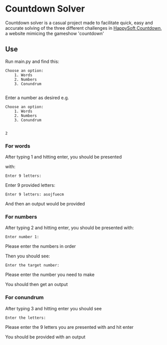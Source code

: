 # Countdown Solver

Countdown solver is a casual project made to facilitate quick, easy and accurate solving of the three different challenges in [HappySoft Countdown](http://happysoft.org.uk/countdown/index.html), a website mimicing the gameshow 'countdown'

## Use

Run main.py and find this:

```shell
Choose an option:
    1. Words     
    2. Numbers   
    3. Conundrum 


```

Enter a number as desired e.g.

```shell
Choose an option:
    1. Words     
    2. Numbers   
    3. Conundrum 


2
```

### For words

After typing 1 and hitting enter, you should be presented

 with:

```shell
Enter 9 letters: 
```

Enter 9 provided letters:

```shell
Enter 9 letters: asojfuecm
```

And then an output would be provided

### For numbers

After typing 2 and hitting enter, you should be presented with:

```shell
Enter number 1:
```

Please enter the numbers in order

Then you should see:

```shell
Enter the target number: 
```

Please enter the number you need to make

You should then get an output

### For conundrum

After typing 3 and hitting enter you should see

```shell
Enter the letters: 
```

Please enter the 9 letters you  are presented with and hit enter

You should be provided with an output
